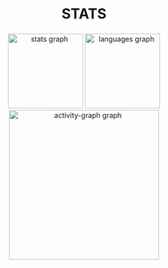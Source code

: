 <h1 align="center">STATS</h1>

###

<div align="center">
  <img src="https://github-readme-stats.vercel.app/api?username=esdrasbdev&hide_title=false&hide_rank=false&show_icons=true&include_all_commits=true&count_private=true&disable_animations=false&theme=nord&locale=en&hide_border=false&order=1" height="150" alt="stats graph"  />
  <img src="https://github-readme-stats.vercel.app/api/top-langs?username=esdrasbdev&locale=en&hide_title=false&layout=compact&card_width=320&langs_count=5&theme=nord&hide_border=false&order=2" height="150" alt="languages graph"  />
  <img src="https://github-readme-activity-graph.vercel.app/graph?username=esdrasbdev&radius=16&theme=nord&area=true&order=5" height="300" alt="activity-graph graph"  />
</div>

###
